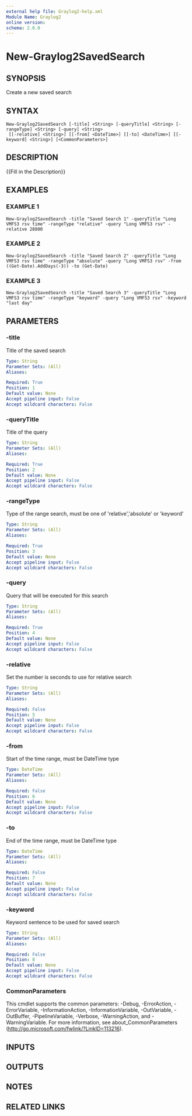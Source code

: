 ```yaml
---
external help file: Graylog2-help.xml
Module Name: Graylog2
online version:
schema: 2.0.0
---
```


# New-Graylog2SavedSearch

## SYNOPSIS
Create a new saved search

## SYNTAX

```
New-Graylog2SavedSearch [-title] <String> [-queryTitle] <String> [-rangeType] <String> [-query] <String>
 [[-relative] <String>] [[-from] <DateTime>] [[-to] <DateTime>] [[-keyword] <String>] [<CommonParameters>]
```

## DESCRIPTION
{{Fill in the Description}}

## EXAMPLES

### EXAMPLE 1
```
New-Graylog2SavedSearch -title "Saved Search 1" -queryTitle "Long VMFS3 rsv time" -rangeType "relative" -query "Long VMFS3 rsv" -relative 28800
```

### EXAMPLE 2
```
New-Graylog2SavedSearch -title "Saved Search 2" -queryTitle "Long VMFS3 rsv time" -rangeType "absolute" -query "Long VMFS3 rsv" -from ((Get-Date).AddDays(-3)) -to (Get-Date)
```

### EXAMPLE 3
```
New-Graylog2SavedSearch -title "Saved Search 3" -queryTitle "Long VMFS3 rsv time" -rangeType "keyword" -query "Long VMFS3 rsv" -keyword "last day"
```

## PARAMETERS

### -title
Title of the saved search

```yaml
Type: String
Parameter Sets: (All)
Aliases:

Required: True
Position: 1
Default value: None
Accept pipeline input: False
Accept wildcard characters: False
```

### -queryTitle
Title of the query

```yaml
Type: String
Parameter Sets: (All)
Aliases:

Required: True
Position: 2
Default value: None
Accept pipeline input: False
Accept wildcard characters: False
```

### -rangeType
Type of the range search, must be one of 'relative','absolute' or 'keyword'

```yaml
Type: String
Parameter Sets: (All)
Aliases:

Required: True
Position: 3
Default value: None
Accept pipeline input: False
Accept wildcard characters: False
```

### -query
Query that will be executed for this search

```yaml
Type: String
Parameter Sets: (All)
Aliases:

Required: True
Position: 4
Default value: None
Accept pipeline input: False
Accept wildcard characters: False
```

### -relative
Set the number is seconds to use for relative search

```yaml
Type: String
Parameter Sets: (All)
Aliases:

Required: False
Position: 5
Default value: None
Accept pipeline input: False
Accept wildcard characters: False
```

### -from
Start of the time range, must be DateTime type

```yaml
Type: DateTime
Parameter Sets: (All)
Aliases:

Required: False
Position: 6
Default value: None
Accept pipeline input: False
Accept wildcard characters: False
```

### -to
End of the time range, must be DateTime type

```yaml
Type: DateTime
Parameter Sets: (All)
Aliases:

Required: False
Position: 7
Default value: None
Accept pipeline input: False
Accept wildcard characters: False
```

### -keyword
Keyword sentence to be used for saved search

```yaml
Type: String
Parameter Sets: (All)
Aliases:

Required: False
Position: 8
Default value: None
Accept pipeline input: False
Accept wildcard characters: False
```

### CommonParameters
This cmdlet supports the common parameters: -Debug, -ErrorAction, -ErrorVariable, -InformationAction, -InformationVariable, -OutVariable, -OutBuffer, -PipelineVariable, -Verbose, -WarningAction, and -WarningVariable.
For more information, see about_CommonParameters (http://go.microsoft.com/fwlink/?LinkID=113216).

## INPUTS

## OUTPUTS

## NOTES

## RELATED LINKS
